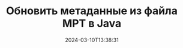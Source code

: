 ---
############################# Static ############################
layout: "auto-gen-metadata"
date: 2024-03-10T13:38:31
draft: false
otherformats: zip xltx xltm xlt xlsx xlsm xlsb xls wmf webp wav vsx vss vsdx vsd vdx vcr vcf ttf ttc torrent tiff tif psd pptx pptm ppt ppsx ppsm pps potx potm pot png pdf otf otc odt ods msg mpp mp3 mov jpg jpf jpeg jp2 heif heic gif flv epub eml emf dxf dwg dotx dotm dot docx docm doc djvu dicom dcm bmp avi asf mkv one otc djvu

############################# Head ############################
head_title: "Редактирование метаданных в MPT файлах в Java приложениях"
head_description: "API обработки метаданных Java для редактирования метаданных в файлы MPT. Работайте со стандартами метаданных XMP, EXIF, IPTC, ID3 и т. д."

############################# Header ############################
title: "Обновить метаданные из файла MPT в Java"
description: "Редактор метаданных для Java приложений — изменение полей метаданных во всех популярных форматах документов, изображений и мультимедийных файлов с помощью API редактора метаданных для Java."
bg_image: "https://cms.admin.containerize.com/templates/aspose/App_Themes/V3/images/bg/header1.png"
bg_overlay: false
button:
    enable: true
    icon: "fas fa-arrow-down"
    label: "Загрузить бесплатную пробную версию"
    link: "https://downloads.groupdocs.com/metadata/java"

############################# SubMenu ############################
submenu:
    enable: true

    left:
        img_alt: "GroupDocs.Metadata for Java"
        image: "https://cms.admin.containerize.com/templates/groupdocs/images/product-logos/90x90-noborder/groupdocs-metadata-java.png"
        product: "GroupDocs.Metadata"
        platform: "Java"

    middle:
        button:

            # button loop
            - link: "https://apireference.groupdocs.com/metadata/java"
              text: "{submenu.content_middle.button_text_1}"

            # button loop
            - link: "https://github.com/groupdocs-metadata"
              text: "{submenu.content_middle.button_text_2}"

            # button loop
            - link: "https://products.groupdocs.app/metadata/family"
              text: "{submenu.content_middle.button_text_3}"

            # button loop
            - link: "https://purchase.groupdocs.com/pricing/metadata/java"
              text: "{submenu.content_middle.button_text_4}"

    right:
        link_download: "https://downloads.groupdocs.com/metadata"
        link_learn: "https://docs.groupdocs.com/metadata/java"
        link_buy: "https://purchase.groupdocs.com"

############################# About ############################
about:
    enable: true
    title: "Об API GroupDocs.Metadata for Java"
    content: |
        [GroupDocs.Metadata for Java](/ru/metadata/java/) — это усовершенствованное решение для работы с полями метаданных, позволяющее легко читать, добавлять, изменять, удалять, искать, сравнивать, заменять и экспортировать метаданные из изображений и форматов документов без использования внешнего программного обеспечения. Редактируйте метаданные из Word документов, Excel электронных таблиц, PowerPoint презентаций, Outlook электронных писем, форматов файлов OneNote, Visio, Project, PDF, AutoCAD, ZIP, Audio и Video, а также поддерживайте работу со многими другими функциями обработки метаданных.

############################# Steps ############################
steps:
    enable: true
    title_left: "Этапы обновления метаданных до MPT в Java"
    content_left: |
        [GroupDocs.Metadata for Java](/ru/metadata/java/) позволяет разработчикам Java легко редактировать детали метаданных в файлы MPT из своих приложений, выполнив несколько простых шагов.
        
        * Загрузите файл MPT для обновления
        * Укажите предикат, который будет использоваться для фильтрации желаемых свойств метаданных.
        * Передайте предикат и новое значение методу updateProperties.
        * Сохраните изменения.

    title_right: "Системные требования"
    content_right: |
        GroupDocs.Metadata for Java API поддерживаются на всех основных платформах и операционных системах. Перед выполнением приведенного ниже кода убедитесь, что в вашей системе установлены следующие предварительные условия.

        * Операционные системы: ОС Microsoft Windows, Linux, Mac
        * Среды разработки: NetBeans, IntelliJ IDEA, Eclipse
        * Java Среды выполнения: J2SE 6.0 and above
        * Загрузите последнюю версию GroupDocs.Metadata for Java от [Maven](https://repository.groupdocs.com/webapp/#/artifacts/browse/tree/General/repo/com/groupdocs/groupdocs-metadata)
         
    code: |
        ```java    
        public class UpdatingMetadata
        {
          public static void run() 
          {
            Date threeDaysAgo = new Date(System.currentTimeMillis() - TimeUnit.DAYS.toMillis(3));
            try (Metadata metadata = new Metadata("input.mpt"))
            {
                // Обновите дату/время создания файла, если существующее значение старше 3 дней
                int affected = metadata.updateProperties(new ContainsTagSpecification(Tags.getTime().getCreated()).and(
                        new OfTypeSpecification(MetadataPropertyType.DateTime)).and(
                        new UpdatingMetadata().new DateBeforeSpecification(threeDaysAgo)), new PropertyValue(new Date()));

                System.out.println(String.format("Affected properties: %s", affected));

                metadata.save("output.mpt");
            }
          }

          // Определите свои собственные спецификации для фильтрации свойств метаданных
          public class DateBeforeSpecification extends Specification
          {
            public DateBeforeSpecification(Date date)
            {
              setValue(date);
            }

            public final Date getValue()
            {
              return auto_Value;
            }

            private void setValue(Date value)
            {
              auto_Value = value;
            }

            private Date auto_Value;

            public boolean isSatisfiedBy(MetadataProperty candidate)
            {
              Date date = candidate.getValue().toClass(Date.class);
              if (date != null)
              {
                return date.before(getValue());
              }
              return false;
            }
          }
        }
        ```

############################# Demos ############################
demos:
    enable: true
    title: "Демонстрации редактирования метаданных в реальном времени"
    content: |
       Обновите метаданные до файла MPT прямо сейчас, посетив веб-сайт [GroupDocs.Metadata Live Demos](https://products.groupdocs.app/metadata/family).
       Живая демонстрация имеет следующие преимущества.
        
############################# About Formats ############################
about_formats:
    enable: true

############################# More Formats ############################
more_formats:
    enable: true
    title: "Изменение метаданных других форматов файлов"
    content: |
        API редактирования метаданных многоформатных документов и изображений для Java. Извлеките метаданные некоторых популярных форматов файлов, как указано ниже.

############################# Back to top ###############################
back_to_top:
    enable: true
---